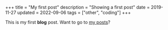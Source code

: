 +++
title = "My first post"
description = "Showing a first post"
date = 2019-11-27
updated = 2022-09-06
tags = ["other", "coding"]
+++

This is my first **blog** post.
Want to go to [my posts](/blog)?
